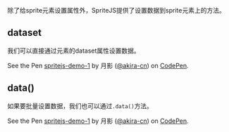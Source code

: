除了给sprite元素设置属性外，SpriteJS提供了设置数据到sprite元素上的方法。

## dataset

我们可以直接通过元素的dataset属性设置数据。

<p data-height="373" data-theme-id="light" data-slug-hash="RJErpa" data-default-tab="js,result" data-user="akira-cn" data-embed-version="2" data-pen-title="spritejs-demo-1" class="codepen">See the Pen <a href="https://codepen.io/akira-cn/pen/RJErpa/">spritejs-demo-1</a> by 月影 (<a href="https://codepen.io/akira-cn">@akira-cn</a>) on <a href="https://codepen.io">CodePen</a>.</p>
<script async src="https://static.codepen.io/assets/embed/ei.js"></script>

## data()

如果要批量设置数据，我们也可以通过`.data()`方法。

<p data-height="374" data-theme-id="light" data-slug-hash="zayrEb" data-default-tab="js,result" data-user="akira-cn" data-embed-version="2" data-pen-title="spritejs-demo-1" class="codepen">See the Pen <a href="https://codepen.io/akira-cn/pen/zayrEb/">spritejs-demo-1</a> by 月影 (<a href="https://codepen.io/akira-cn">@akira-cn</a>) on <a href="https://codepen.io">CodePen</a>.</p>
<script async src="https://static.codepen.io/assets/embed/ei.js"></script>
